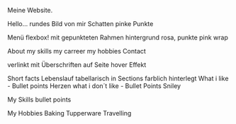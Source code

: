 Meine Website.

Hello...
rundes Bild von mir
Schatten
pinke Punkte

Menü
flexbox!
mit gepunkteten Rahmen
hintergrund rosa, 
punkte pink
wrap

About 
my skills
my carreer
my hobbies
Contact

verlinkt mit Überschriften auf Seite
hover Effekt

Short facts
Lebenslauf tabellarisch in Sections farblich hinterlegt
What i like   - Bullet points Herzen
what i don´t like  - Bullet Points Sniley

My Skills
bullet points

My Hobbies
Baking
Tupperware
Travelling


